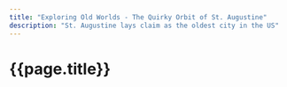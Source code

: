 ```yaml
---
title: "Exploring Old Worlds - The Quirky Orbit of St. Augustine"
description: "St. Augustine lays claim as the oldest city in the US"
---
```


# {{page.title}}


<!-- The first official stop on our Space Odyssey journey was to {{page.description}}

In your post, you can delve into the contrast between your expectations of historical authenticity and the reality of the 'tourist-trapped' atmosphere. Emphasizing the joy and laughter you shared with your partner in these discoveries can be a beautiful way to express how this journey is helping in healing and bringing light moments. Such stories not only resonate with your audience but also keep Anisa's spirit a part of your journey, as you embrace both the serious and lighter sides of travel.
-->


